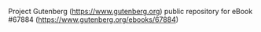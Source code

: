 Project Gutenberg (https://www.gutenberg.org) public repository for
eBook #67884 (https://www.gutenberg.org/ebooks/67884)

